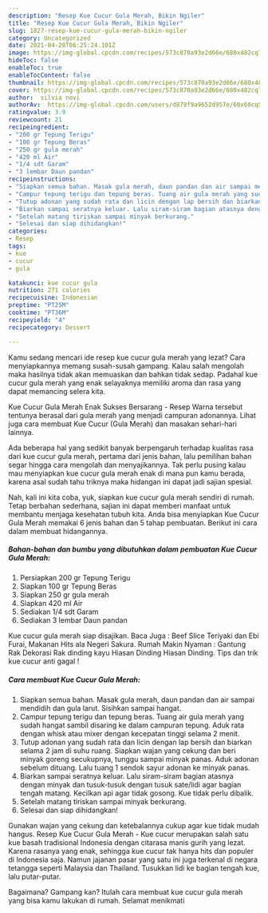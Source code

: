 ```yaml
---
description: "Resep Kue Cucur Gula Merah, Bikin Ngiler"
title: "Resep Kue Cucur Gula Merah, Bikin Ngiler"
slug: 1827-resep-kue-cucur-gula-merah-bikin-ngiler
category: Uncategorized
date: 2021-04-28T06:25:24.101Z
image: https://img-global.cpcdn.com/recipes/573c870a93e2d66e/680x482cq70/kue-cucur-gula-merah-foto-resep-utama.jpg
hideToc: false
enableToc: true
enableTocContent: false
thumbnail: https://img-global.cpcdn.com/recipes/573c870a93e2d66e/680x482cq70/kue-cucur-gula-merah-foto-resep-utama.jpg
cover: https://img-global.cpcdn.com/recipes/573c870a93e2d66e/680x482cq70/kue-cucur-gula-merah-foto-resep-utama.jpg
author:  silvia novi
authorAv:  https://img-global.cpcdn.com/users/d879f9a9652d957e/60x60cq50/avatar.jpg
ratingvalue: 3.9
reviewcount: 21
recipeingredient:
- "200 gr Tepung Terigu"
- "100 gr Tepung Beras"
- "250 gr gula merah"
- "420 ml Air"
- "1/4 sdt Garam"
- "3 lembar Daun pandan"
recipeinstructions:
- "Siapkan semua bahan. Masak gula merah, daun pandan dan air sampai mendidih dan gula larut. Sisihkan sampai hangat."
- "Campur tepung terigu dan tepung beras. Tuang air gula merah yang sudah hangat sambil disaring ke dalam campuran tepung. Aduk rata dengan whisk atau mixer dengan kecepatan tinggi selama 2 menit."
- "Tutup adonan yang sudah rata dan licin dengan lap bersih dan biarkan selama 2 jam di suhu ruang. Siapkan wajan yang cekung dan beri minyak goreng secukupnya, tunggu sampai minyak panas. Aduk adonan sebelum dituang. Lalu tuang 1 sendok sayur adonan ke minyak panas."
- "Biarkan sampai seratnya keluar. Lalu siram-siram bagian atasnya dengan minyak dan tusuk-tusuk dengan tusuk sate/lidi agar bagian tengah matang. Kecilkan api agar tidak gosong. Kue tidak perlu dibalik."
- "Setelah matang tiriskan sampai minyak berkurang."
- "Selesai dan siap dihidangkan!"
categories:
- Resep
tags:
- kue
- cucur
- gula

katakunci: kue cucur gula 
nutrition: 271 calories
recipecuisine: Indonesian
preptime: "PT25M"
cooktime: "PT36M"
recipeyield: "4"
recipecategory: Dessert

---
```



Kamu sedang mencari ide resep kue cucur gula merah yang lezat? Cara menyiapkannya memang susah-susah gampang. Kalau salah mengolah maka hasilnya tidak akan memuaskan dan bahkan tidak sedap. Padahal kue cucur gula merah yang enak selayaknya memiliki aroma dan rasa yang dapat memancing selera kita.


Kue Cucur Gula Merah Enak Sukses Bersarang - Resep Warna tersebut tentunya berasal dari gula merah yang menjadi campuran adonannya. Lihat juga cara membuat Kue Cucur (Gula Merah) dan masakan sehari-hari lainnya.

Ada beberapa hal yang sedikit banyak berpengaruh terhadap kualitas rasa dari kue cucur gula merah, pertama dari jenis bahan, lalu pemilihan bahan segar hingga cara mengolah dan menyajikannya. Tak perlu pusing kalau mau menyiapkan kue cucur gula merah enak di mana pun kamu berada, karena asal sudah tahu triknya maka hidangan ini dapat jadi sajian spesial.


Nah, kali ini kita coba, yuk, siapkan kue cucur gula merah sendiri di rumah. Tetap berbahan sederhana, sajian ini dapat memberi manfaat untuk membantu menjaga kesehatan tubuh kita. Anda bisa menyiapkan Kue Cucur Gula Merah memakai 6 jenis bahan dan 5 tahap pembuatan. Berikut ini cara dalam membuat hidangannya.

<!--inarticleads1-->

##### Bahan-bahan dan bumbu yang dibutuhkan dalam pembuatan Kue Cucur Gula Merah:

1. Persiapkan 200 gr Tepung Terigu
1. Siapkan 100 gr Tepung Beras
1. Siapkan 250 gr gula merah
1. Siapkan 420 ml Air
1. Sediakan 1/4 sdt Garam
1. Sediakan 3 lembar Daun pandan


Kue cucur gula merah siap disajikan. Baca Juga : Beef Slice Teriyaki dan Ebi Furai, Makanan Hits ala Negeri Sakura. Rumah Makin Nyaman : Gantung Rak Dekorasi Rak dinding kayu Hiasan Dinding Hiasan Dinding. Tips dan trik kue cucur anti gagal ! 

<!--inarticleads2-->

##### Cara membuat Kue Cucur Gula Merah:

1. Siapkan semua bahan. Masak gula merah, daun pandan dan air sampai mendidih dan gula larut. Sisihkan sampai hangat.
1. Campur tepung terigu dan tepung beras. Tuang air gula merah yang sudah hangat sambil disaring ke dalam campuran tepung. Aduk rata dengan whisk atau mixer dengan kecepatan tinggi selama 2 menit.
1. Tutup adonan yang sudah rata dan licin dengan lap bersih dan biarkan selama 2 jam di suhu ruang. Siapkan wajan yang cekung dan beri minyak goreng secukupnya, tunggu sampai minyak panas. Aduk adonan sebelum dituang. Lalu tuang 1 sendok sayur adonan ke minyak panas.
1. Biarkan sampai seratnya keluar. Lalu siram-siram bagian atasnya dengan minyak dan tusuk-tusuk dengan tusuk sate/lidi agar bagian tengah matang. Kecilkan api agar tidak gosong. Kue tidak perlu dibalik.
1. Setelah matang tiriskan sampai minyak berkurang.
1. Selesai dan siap dihidangkan!

Gunakan wajan yang cekung dan ketebalannya cukup agar kue tidak mudah hangus. Resep Kue Cucur Gula Merah - Kue cucur merupakan salah satu kue basah tradisional Indonesia dengan citarasa manis gurih yang lezat. Karena rasanya yang enak, sehingga kue cucur tak hanya hits dan populer di Indonesia saja. Namun jajanan pasar yang satu ini juga terkenal di negara tetangga seperti Malaysia dan Thailand. Tusukkan lidi ke bagian tengah kue, lalu putar-putar. 

Bagaimana? Gampang kan? Itulah cara membuat kue cucur gula merah yang bisa kamu lakukan di rumah. Selamat menikmati
